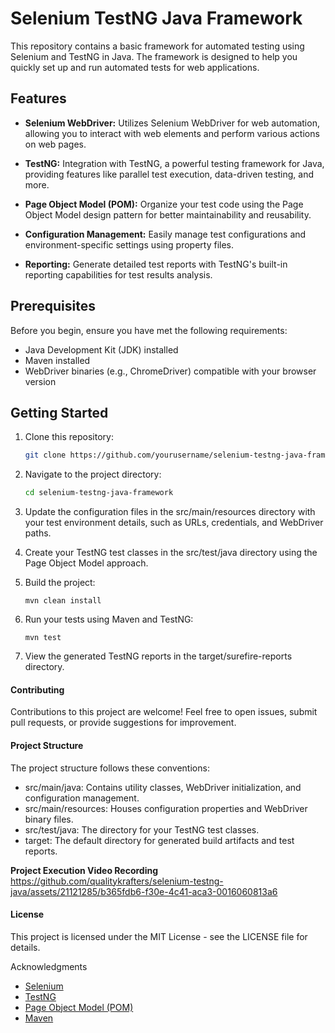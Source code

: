 # Selenium TestNG Java Framework

This repository contains a basic framework for automated testing using Selenium and TestNG in Java. The framework is designed to help you quickly set up and run automated tests for web applications.

## Features

- **Selenium WebDriver:** Utilizes Selenium WebDriver for web automation, allowing you to interact with web elements and perform various actions on web pages.

- **TestNG:** Integration with TestNG, a powerful testing framework for Java, providing features like parallel test execution, data-driven testing, and more.

- **Page Object Model (POM):** Organize your test code using the Page Object Model design pattern for better maintainability and reusability.

- **Configuration Management:** Easily manage test configurations and environment-specific settings using property files.

- **Reporting:** Generate detailed test reports with TestNG's built-in reporting capabilities for test results analysis.

## Prerequisites

Before you begin, ensure you have met the following requirements:

- Java Development Kit (JDK) installed
- Maven installed
- WebDriver binaries (e.g., ChromeDriver) compatible with your browser version

## Getting Started

1. Clone this repository:

   ```sh
   git clone https://github.com/yourusername/selenium-testng-java-framework.git
   
2. Navigate to the project directory:
   ```sh
   cd selenium-testng-java-framework
   
3. Update the configuration files in the src/main/resources directory with your test environment details, such as URLs, credentials, and WebDriver paths.
4. Create your TestNG test classes in the src/test/java directory using the Page Object Model approach.
5. Build the project:
   ```shell
   mvn clean install
6. Run your tests using Maven and TestNG:
   ```shell
   mvn test   
7. View the generated TestNG reports in the target/surefire-reports directory.

#### Contributing

Contributions to this project are welcome! Feel free to open issues, submit pull requests, or provide suggestions for improvement.

#### Project Structure

The project structure follows these conventions:

* src/main/java: Contains utility classes, WebDriver initialization, and configuration management.
* src/main/resources: Houses configuration properties and WebDriver binary files.
* src/test/java: The directory for your TestNG test classes.
* target: The default directory for generated build artifacts and test reports.

**Project Execution Video Recording**
https://github.com/qualitykrafters/selenium-testng-java/assets/21121285/b365fdb6-f30e-4c41-aca3-0016060813a6


#### License

This project is licensed under the MIT License - see the LICENSE file for details.

Acknowledgments
* [Selenium](https://www.selenium.dev/)
* [TestNG](https://testng.org/doc/)
* [Page Object Model (POM)](https://www.selenium.dev/documentation/en/guidelines_and_recommendations/page_object_models/)
* [Maven](https://maven.apache.org/)



